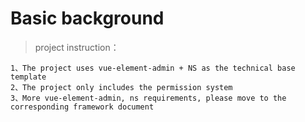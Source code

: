 # Basic background

> project instruction：

    1、The project uses vue-element-admin + NS as the technical base template
    2、The project only includes the permission system
    3、More vue-element-admin, ns requirements, please move to the corresponding framework document